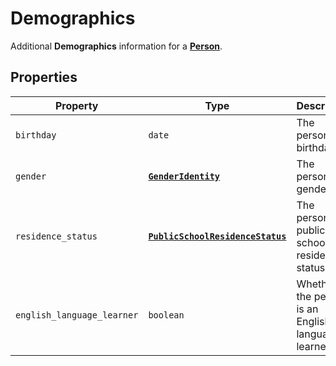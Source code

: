 # Demographics
Additional **Demographics** information for a **[Person](person.md)**.

## Properties

| Property | Type | Description |
| -------- | ---- | ----------- |
| `birthday` | `date` | The person's birthday! 🎉 |
| `gender` | **[`GenderIdentity`](enums/gender-identity.md)** | The person's gender. |
| `residence_status` | **[`PublicSchoolResidenceStatus`](enums/public-school-residence-status.md)** | The person's public school residence status. |
| `english_language_learner` | `boolean` | Whether the person is an English language learner. |
